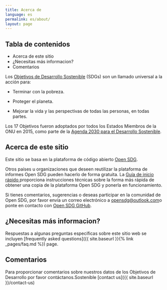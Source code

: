 ```yaml
---
title: Acerca de
language: es
permalink: es/about/
layout: page
---
```

## Tabla de contenidos
- Acerca de este sitio
- ¿Necesitas más informacion?
- Comentarios


Los  [Objetivos de Desarrollo Sostenible](http://www.un.org/sustainabledevelopment/sustainable-development-goals/) (SDGs)  son un llamado universal a la acción para:

  * Terminar con la pobreza.
  
  * Proteger el planeta.
  
  * Mejorar la vida y las perspectivas de todas las personas, en todas partes.

Los 17 Objetivos fueron adoptados por todos los Estados Miembros de la ONU en 2015, como parte de la  [Agenda 2030 para el Desarrollo Sostenible](https://sustainabledevelopment.un.org/post2015/transformingourworld).

## Acerca de este sitio
Este sitio se basa en la plataforma de código abierto [Open SDG](https://open-sdg.org/).
    
Otros países u organizaciones que deseen reutilizar la plataforma de informes Open SDG pueden hacerlo de forma gratuita. La [Guía de inicio rápido ](https://open-sdg.readthedocs.io/en/latest/quick-start/)  proporciona instrucciones técnicas sobre la forma más rápida de obtener una copia de la plataforma Open SDG y ponerla en funcionamiento.

Si tienes comentarios, sugerencias o deseas participar en la comunidad de Open SDG, por favor envía un correo electrónico a <opensdg@outlook.com>o ponte en contacto con [Open SDG GitHub](https://github.com/open-sdg/open-sdg).

## ¿Necesitas más informacion?
Respuestas a algunas preguntas específicas sobre este sitio web se incluyen [frequently asked questions]({{ site.baseurl }}{% link _pages/faq.md %}) page.

## Comentarios
Para proporcionar comentarios sobre nuestros datos de los Objetivos de Desarrollo por favor contáctanos.Sostenible [contact us]({{ site.baseurl }}/contact-us)
